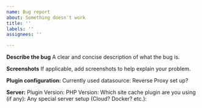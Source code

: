 ```yaml
---
name: Bug report
about: Something doesn't work
title: ''
labels: ''
assignees: ''

---
```


**Describe the bug**
A clear and concise description of what the bug is.

**Screenshots**
If applicable, add screenshots to help explain your problem.

**Plugin configuration:**
Currently used datasource:
Reverse Proxy set up?

**Server:**
Plugin Version: 
PHP Version:
Which site cache plugin are you using (if any): 
Any special server setup (Cloud? Docker? etc.):
